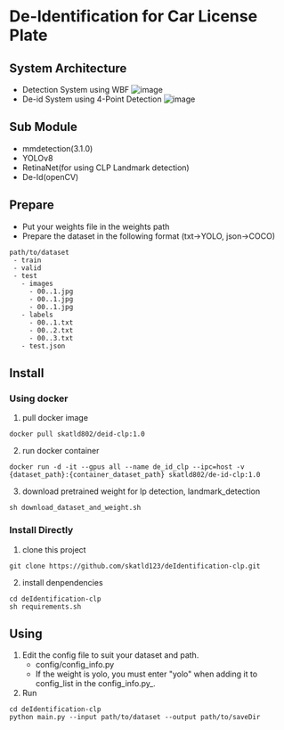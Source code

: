 # De-Identification for Car License Plate
## System Architecture
- Detection System using WBF
![image](https://github.com/skatld123/deIdentification-clp/assets/79092711/0fb71d41-c1cd-4836-a875-11160f245372)
- De-id System using 4-Point Detection
![image](https://github.com/skatld123/deIdentification-clp/assets/79092711/a68fe801-3151-449f-8047-4aa3339c0df8)


## Sub Module
- mmdetection(3.1.0)
- YOLOv8
- RetinaNet(for using CLP Landmark detection)
- De-Id(openCV)

## Prepare
- Put your weights file in the weights path
- Prepare the dataset in the following format (txt->YOLO, json->COCO)
```
path/to/dataset
 - train
 - valid
 - test
   - images
     - 00..1.jpg
     - 00..1.jpg
     - 00..1.jpg
   - labels
     - 00..1.txt
     - 00..2.txt
     - 00..3.txt
   - test.json
```
## Install
### Using docker 
1. pull docker image
```
docker pull skatld802/deid-clp:1.0
```
2. run docker container
```
docker run -d -it --gpus all --name de_id_clp --ipc=host -v {dataset_path}:{container_dataset_path} skatld802/de-id-clp:1.0
```
3. download pretrained weight for lp detection, landmark_detection
```
sh download_dataset_and_weight.sh
```

### Install Directly
1. clone this project
```
git clone https://github.com/skatld123/deIdentification-clp.git
```
2. install denpendencies
```
cd deIdentification-clp
sh requirements.sh
```


## Using
1. Edit the config file to suit your dataset and path.
    - config/config_info.py
    - If the weight is yolo, you must enter "yolo" when adding it to config_list in the config_info.py_.
2. Run
```Shell
cd deIdentification-clp
python main.py --input path/to/dataset --output path/to/saveDir
```
